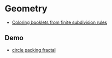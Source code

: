 # Geometry

- [Coloring booklets from finite subdivision rules](https://personal.math.vt.edu/floyd/coloring/)

## Demo

- [circle packing fractal](https://library.fridoverweij.com/codelab/circle_packing_fractal/)

